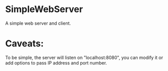 # SimpleWebServer
A simple web server and client.

# Caveats:
To be simple, the server will listen on "localhost:8080", you can modify it or add options to pass IP address and port number.
